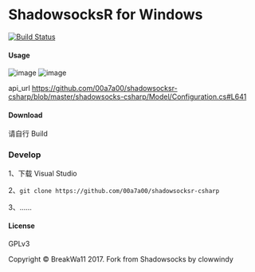 ShadowsocksR for Windows
=======================

[![Build Status]][Appveyor]


#### Usage

![image](https://github.com/00a7a00/shadowsocksr-csharp/raw/master/pics/api_login.png)
![image](https://github.com/00a7a00/shadowsocksr-csharp/raw/master/pics/new_panel.png)

api_url https://github.com/00a7a00/shadowsocksr-csharp/blob/master/shadowsocks-csharp/Model/Configuration.cs#L641


#### Download

请自行 Build


### Develop

1、下载 Visual Studio

2、```git clone https://github.com/00a7a00/shadowsocksr-csharp```

3、......


#### License

GPLv3

Copyright © BreakWa11 2017. Fork from Shadowsocks by clowwindy

[Appveyor]:       https://ci.appveyor.com/project/breakwa11/shadowsocksr-csharp
[Build Status]:   https://ci.appveyor.com/api/projects/status/itcxnad1y95gf2x5/branch/master?svg=true
[latest release]: https://github.com/shadowsocksr/shadowsocksr-csharp/releases
